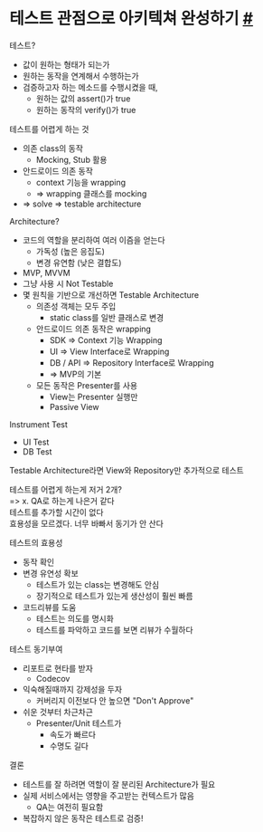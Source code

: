 # 테스트 관점으로 아키텍쳐 완성하기 [#](https://speakerdeck.com/maryang/teseuteu-gwanjeomeuro-akitegcyeo-wanseonghagi-testable-architecture?slide=40)
테스트?
* 값이 원하는 형태가 되는가
* 원하는 동작을 연계해서 수행하는가
* 검증하고자 하는 메소드를 수행시켰을 때,
  * 원하는 값의 assert()가 true
  * 원하는 동작의 verify()가 true
  
테스트를 어렵게 하는 것
* 의존 class의 동작
  * Mocking, Stub 활용
* 안드로이드 의존 동작
  * context 기능을 wrapping
  * => wrapping 클래스를 mocking
* => solve => testable architecture

Architecture?
* 코드의 역할을 분리하여 여러 이즘을 얻는다
  * 가독성 (높은 응집도)
  * 변경 유연함 (낮은 결합도)
* MVP, MVVM
* 그냥 사용 시 Not Testable
* 몇 원칙을 기반으로 개선하면 Testable Architecture
  * 의존성 객체는 모두 주입
    * static class를 일반 클래스로 변경
  * 안드로이드 의존 동작은 wrapping
    * SDK => Context 기능 Wrapping
    * UI => View Interface로 Wrapping
    * DB / API => Repository Interface로 Wrapping
    * => MVP의 기본
  * 모든 동작은 Presenter를 사용
    * View는 Presenter 실행만
    * Passive View
    
Instrument Test
* UI Test
* DB Test

Testable Architecture라면 View와 Repository만 추가적으로 테스트

테스트를 어렵게 하는게 저거 2개?<br>
=> x. QA로 하는게 나은거 같다<br>
테스트를 추가할 시간이 없다<br>
효용성을 모르겠다. 너무 바빠서 동기가 안 산다

테스트의 효용성
* 동작 확인
* 변경 유연성 확보
  * 테스트가 있는 class는 변경해도 안심
  * 장기적으로 테스트가 있는게 생산성이 훨씬 빠름
* 코드리뷰를 도움
  * 테스트는 의도를 명시화
  * 테스트를 파악하고 코드를 보면 리뷰가 수월하다
  
테스트 동기부여
* 리포트로 현타를 받자
  * Codecov
* 익숙해질때까지 강제성을 두자
  * 커버리지 이전보다 안 높으면 "Don't Approve"
* 쉬운 것부터 차근차근
  * Presenter/Unit 테스트가
    * 속도가 빠르다
    * 수명도 길다

결론
* 테스트를 잘 하려면 역할이 잘 분리된 Architecture가 필요
* 실제 서비스에서는 영향을 주고받는 컨텍스트가 많음
  * QA는 여전히 필요함
* 복잡하지 않은 동작은 테스트로 검증!